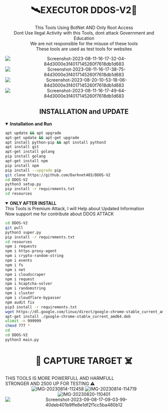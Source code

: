 <h1 align="center"> 🛰EXECUTOR DDOS-V2📡 </h2>
<p align="center">This Tools Using BotNet AND Only Root Access <br>
Dont Use Ilegal Activity with this Tools, dont attack Government and Education <br>
We are not responsible for the misuse of these tools <br>
These tools are used as test tools for websites
</p>
<div align="center">
<img src="https://i.ibb.co/R3KndXJ/Screenshot-2023-08-11-16-17-32-04-84d3000e3f4017145260f7618db1d683.jpg" alt="Screenshot-2023-08-11-16-17-32-04-84d3000e3f4017145260f7618db1d683" border="0">
<img src="https://i.ibb.co/njXN9vc/Screenshot-2023-08-11-16-17-38-75-84d3000e3f4017145260f7618db1d683.jpg" alt="Screenshot-2023-08-11-16-17-38-75-84d3000e3f4017145260f7618db1d683" border="0">
<img src="https://i.ibb.co/h2nyVZG/Screenshot-2023-08-20-10-53-18-06-84d3000e3f4017145260f7618db1d683.jpg" alt="Screenshot-2023-08-20-10-53-18-06-84d3000e3f4017145260f7618db1d683" border="0">
<img src="https://i.ibb.co/Tt83NN8/Screenshot-2023-08-11-16-17-49-64-84d3000e3f4017145260f7618db1d683.jpg" alt="Screenshot-2023-08-11-16-17-49-64-84d3000e3f4017145260f7618db1d683" border="0">
</div>
<h2 align="center"> INSTALLATION and UPDATE </h2>
<details open>
 <summary><strong> Installation and Run </strong></summary>

 ```bash 
 apt update && apt upgrade
 apt-get update && apt-get upgrade
 apt install python-pip && apt install python3
 apt install git
 apt-get install golang
 pip install golang
 apt-get install npm
 pip install npm
 pip install --upgrade pip 
 git clone https://github.com/Darknet403/DDOS-V2
 cd DDOS-V2
 python3 setup.py
 pip install -r requirements.txt
 cd resources
 ```
 
 </details>
<details open>
 <summary><strong> ONLY AFTER INSTALL </strong></summary>
 This Tools is Premium Attack, I will Help about Updated Information <br>
 Now support me for contribute about DDOS ATTACK

 ```bash
 cd DDOS-V2
 git pull
 python3 super.py
 pip install -r requirements.txt
 cd resources
 npm i requests
 npm i https-proxy-agent
 npm i crypto-random-string
 npm i events
 npm i fs
 npm i net
 npm i cloudscraper
 npm i request
 npm i hcaptcha-solver
 npm i randomstring
 npm i cluster
 npm i cloudflare-bypasser
 npm audit fix
 pip3 install -r requirements.txt
 wget https://dl.google.com/linux/direct/google-chrome-stable_current_amd64.deb
 apt-get install ./google-chrome-stable_current_amd64.deb
 ulimit -n 999999
 chmod 777 *
 cd
 cd DDOS-V2
 python3 main.py
 ```
 
 </details>
<h1 align="center"> 🚀 CAPTURE TARGET ☠️ </h1>
THIS TOOLS IS MORE POWERFULL AND HARMFULL <br>
STRONGER AND 2500 UP FOR TESTING ⚠️
<div align="center">
 <img src="https://i.ibb.co/JxKqJVP/IMG-20230814-112458.jpg" alt="IMG-20230814-112458" border="0">
 <img src="https://i.ibb.co/zxFFfpT/IMG-20230814-114719.jpg" alt="IMG-20230814-114719" border="0">
 <img src="https://i.ibb.co/j8Gx4ST/IMG-20230820-110401.jpg" alt="IMG-20230820-110401" border="0">
 <img src="https://i.ibb.co/54qMVsq/Screenshot-2023-09-08-17-09-03-99-40deb401b9ffe8e1df2f1cc5ba480b12.jpg" alt="Screenshot-2023-09-08-17-09-03-99-40deb401b9ffe8e1df2f1cc5ba480b12" border="0">
</div>
